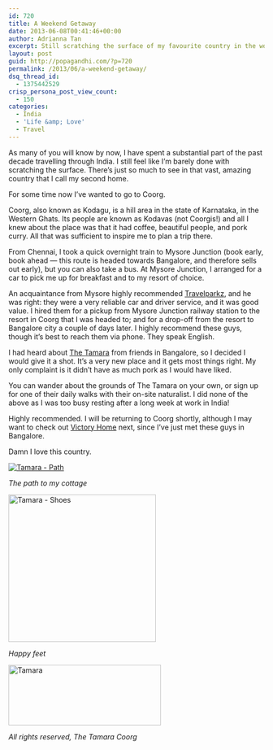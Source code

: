 ```yaml
---
id: 720
title: A Weekend Getaway
date: 2013-06-08T00:41:46+00:00
author: Adrianna Tan
excerpt: Still scratching the surface of my favourite country in the world, this time by going to Coorg.
layout: post
guid: http://popagandhi.com/?p=720
permalink: /2013/06/a-weekend-getaway/
dsq_thread_id:
  - 1375442529
crisp_persona_post_view_count:
  - 150
categories:
  - India
  - 'Life &amp; Love'
  - Travel
---
```

As many of you will know by now, I have spent a substantial part of the past decade travelling through India. I still feel like I&#8217;m barely done with scratching the surface. There&#8217;s just so much to see in that vast, amazing country that I call my second home. 

For some time now I&#8217;ve wanted to go to Coorg.

Coorg, also known as Kodagu, is a hill area in the state of Karnataka, in the Western Ghats. Its people are known as Kodavas (not Coorgis!) and all I knew about the place was that it had coffee, beautiful people, and pork curry. All that was sufficient to inspire me to plan a trip there.

From Chennai, I took a quick overnight train to Mysore Junction (book early, book ahead — this route is headed towards Bangalore, and therefore sells out early), but you can also take a bus. At Mysore Junction, I arranged for a car to pick me up for breakfast and to my resort of choice.

An acquaintance from Mysore highly recommended [Travelparkz](http://www.travelparkz.com/car/script/carpackages.php), and he was right: they were a very reliable car and driver service, and it was good value. I hired them for a pickup from Mysore Junction railway station to the resort in Coorg that I was headed to; and for a drop-off from the resort to Bangalore city a couple of days later. I highly recommend these guys, though it&#8217;s best to reach them via phone. They speak English.

I had heard about [The Tamara](http://www.thetamara.com) from friends in Bangalore, so I decided I would give it a shot. It&#8217;s a very new place and it gets most things right. My only complaint is it didn&#8217;t have as much pork as I would have liked.

You can wander about the grounds of The Tamara on your own, or sign up for one of their daily walks with their on-site naturalist. I did none of the above as I was too busy resting after a long week at work in India!

Highly recommended. I will be returning to Coorg shortly, although I may want to check out  [Victory Home](http://victoryhome.net) next, since I&#8217;ve just met these guys in Bangalore. 

Damn I love this country. 

[<img src="http://res.cloudinary.com/dmchbvarm/image/upload/c_crop,h_396,w_396,x_122,y_0/h_290,w_290/v1456562807/1368998867_njqazo.jpg" alt="Tamara - Path" class="alignright size-thumbnail wp-image-721" />](http://res.cloudinary.com/dmchbvarm/image/upload/c_crop,h_396,w_396,x_122,y_0/h_290,w_290/v1456562807/1368998867_njqazo.jpg)
  
_The path to my cottage_
  

  
[<img src="http://res.cloudinary.com/dmchbvarm/image/upload/c_crop,h_640,w_640,x_0,y_0/h_290,w_290/v1456562805/1368554678_cruufw.jpg" alt="Tamara - Shoes" width="290" height="290" class="alignright size-thumbnail wp-image-722" />](http://res.cloudinary.com/dmchbvarm/image/upload/v1456562805/1368554678_cruufw.jpg)
  
_Happy feet_
  

  
<img src="http://res.cloudinary.com/dmchbvarm/image/upload/h_119,w_300/v1456562803/tamara_xtu4zc.jpg" alt="Tamara" width="300" height="119" class="alignright size-medium wp-image-732" />
  
_All rights reserved, The Tamara Coorg_